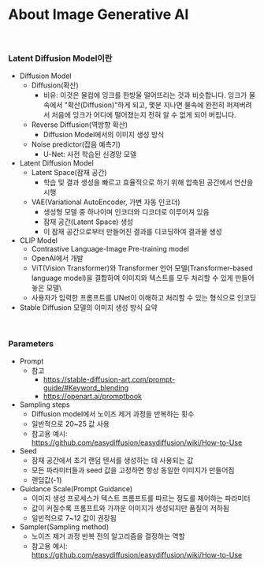 # About Image Generative AI

<br>

### Latent Diffusion Model이란
- Diffusion Model
  - Diffusion(확산)
    - 비유: 이것은 물컵에 잉크를 한방울 떨어뜨리는 것과 비슷합니다. 잉크가 물속에서 "확산(Diffusion)"하게 되고, 몇분 지나면 물속에 완전히 퍼져버려서 처음에 잉크가 어디에 떨어졌는지 전혀 알 수 없게 되어 버립니다.
   - Reverse Diffusion(역방향 확산)
     - Diffusion Model에서의 이미지 생성 방식
   - Noise predictor(잡음 예측기)
     - U-Net: 사전 학습된 신경망 모델
- Latent Diffusion Model
  - Latent Space(잠재 공간)
    - 학습 및 결과 생성을 빠르고 효율적으로 하기 위해 압축된 공간에서 연산을 시행
  - VAE(Variational AutoEncoder, 가변 자동 인코더)
    - 생성형 모델 중 하나이며 인코더와 디코더로 이루어져 있음
    - 잠재 공간(Latent Space) 생성
    - 이 잠재 공간으로부터 만들어진 결과를 디코딩하여 결과물 생성
- CLIP Model
  - Contrastive Language-Image Pre-training model
  - OpenAI에서 개발
  - ViT(Vision Transformer)와 Transformer 언어 모델(Transformer-based language model)을 결합하여 이미지와 텍스트를 모두 처리할 수 있게 만들어놓은 모델\
  - 사용자가 입력한 프롬프트를 UNet이 이해하고 처리할 수 있는 형식으로 인코딩
- Stable Diffusion 모델의 이미지 생성 방식 요약

<br>

### Parameters
- Prompt
  - 참고
    - https://stable-diffusion-art.com/prompt-guide/#Keyword_blending
    - https://openart.ai/promptbook
- Sampling steps
  - Diffusion model에서 노이즈 제거 과정을 반복하는 횟수
  - 일반적으로 20~25 값 사용
  - 참고용 예시: https://github.com/easydiffusion/easydiffusion/wiki/How-to-Use
- Seed
  - 잠재 공간에서 초기 랜덤 텐서를 생성하는 데 사용되는 값
  - 모든 파라미터들과 seed 값을 고정하면 항상 동일한 이미지가 만들어짐
  - 랜덤값(-1)
- Guidance Scale(Prompt Guidance)
  - 이미지 생성 프로세스가 텍스트 프롬프트를 따르는 정도를 제어하는 파라미터
  - 값이 커질수록 프롬프트와 가까운 이미지가 생성되지만 품질이 저하됨
  - 일반적으로 7~12 값이 권장됨
- Sampler(Sampling method)
  - 노이즈 제거 과정 반복 전의 알고리즘을 결정하는 역할
  - 참고용 예시: https://github.com/easydiffusion/easydiffusion/wiki/How-to-Use
 
<br>
<br>
